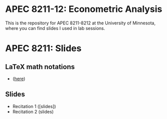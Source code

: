 # APEC 8211-12: Econometric Analysis
This is the repository for APEC 8211-8212 at the University of Minnesota, where you can find slides I used in lab sessions.

# APEC 8211: Slides
## LaTeX math notations
+ ([here](https://shunkei3.github.io/apec8211-8212/Demonstration/Demonstration.pdf))
## Slides
+ Recitation 1 ([slides])
+ Recitation 2 (slides)
